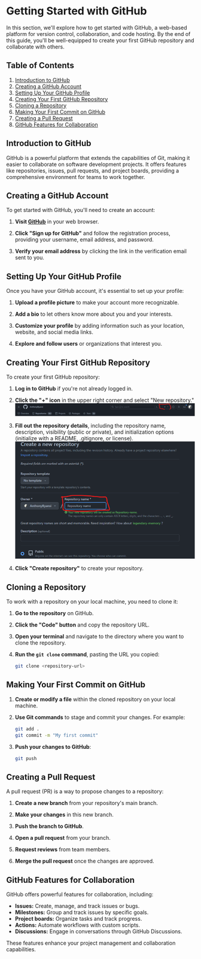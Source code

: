 # Getting Started with GitHub

In this section, we'll explore how to get started with GitHub, a web-based platform for version control, collaboration, and code hosting. By the end of this guide, you'll be well-equipped to create your first GitHub repository and collaborate with others.

## Table of Contents

1. [Introduction to GitHub](#introduction-to-github)
2. [Creating a GitHub Account](#creating-a-github-account)
3. [Setting Up Your GitHub Profile](#setting-up-your-github-profile)
4. [Creating Your First GitHub Repository](#creating-your-first-github-repository)
5. [Cloning a Repository](#cloning-a-repository)
6. [Making Your First Commit on GitHub](#making-your-first-commit-on-github)
7. [Creating a Pull Request](#creating-a-pull-request)
8. [GitHub Features for Collaboration](#github-features-for-collaboration)

## Introduction to GitHub

GitHub is a powerful platform that extends the capabilities of Git, making it easier to collaborate on software development projects. It offers features like repositories, issues, pull requests, and project boards, providing a comprehensive environment for teams to work together.

## Creating a GitHub Account

To get started with GitHub, you'll need to create an account:

1. **Visit [GitHub](https://github.com/)** in your web browser.

2. **Click "Sign up for GitHub"** and follow the registration process, providing your username, email address, and password.

3. **Verify your email address** by clicking the link in the verification email sent to you.

## Setting Up Your GitHub Profile

Once you have your GitHub account, it's essential to set up your profile:

1. **Upload a profile picture** to make your account more recognizable.

2. **Add a bio** to let others know more about you and your interests.

3. **Customize your profile** by adding information such as your location, website, and social media links.

4. **Explore and follow users** or organizations that interest you.

## Creating Your First GitHub Repository

To create your first GitHub repository:

1. **Log in to GitHub** if you're not already logged in.

2. **Click the "+" icon** in the upper right corner and select "New repository."
![+](images/+.png)


3. **Fill out the repository details**, including the repository name, description, visibility (public or private), and initialization options (initialize with a README, .gitignore, or license).
![repo](images/repo.png)


4. **Click "Create repository"** to create your repository.

## Cloning a Repository

To work with a repository on your local machine, you need to clone it:

1. **Go to the repository** on GitHub.

2. **Click the "Code" button** and copy the repository URL.

3. **Open your terminal** and navigate to the directory where you want to clone the repository.

4. **Run the `git clone` command**, pasting the URL you copied:

   ```bash
   git clone <repository-url>
   ```

## Making Your First Commit on GitHub

1. **Create or modify a file** within the cloned repository on your local machine.

2. **Use Git commands** to stage and commit your changes. For example:

   ```bash
   git add .
   git commit -m "My first commit"
   ```

3. **Push your changes to GitHub**:

   ```bash
   git push
   ```

## Creating a Pull Request

A pull request (PR) is a way to propose changes to a repository:

1. **Create a new branch** from your repository's main branch.

2. **Make your changes** in this new branch.

3. **Push the branch to GitHub**.

4. **Open a pull request** from your branch.

5. **Request reviews** from team members.

6. **Merge the pull request** once the changes are approved.

## GitHub Features for Collaboration

GitHub offers powerful features for collaboration, including:

- **Issues:** Create, manage, and track issues or bugs.
- **Milestones:** Group and track issues by specific goals.
- **Project boards:** Organize tasks and track progress.
- **Actions:** Automate workflows with custom scripts.
- **Discussions:** Engage in conversations through GitHub Discussions.

These features enhance your project management and collaboration capabilities.
